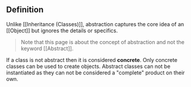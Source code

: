 ## Definition
Unlike [[Inheritance (Classes)]], abstraction captures the core idea of an [[Object]] but ignores the details or specifics.

> Note that this page is about the concept of abstraction and not the keyword [[Abstract]].

If a class is not abstract then it is considered **concrete**. Only concrete classes can be used to create objects. Abstract classes can not be instantiated as they can not be considered a "complete" product on their own.